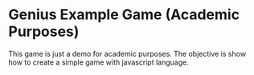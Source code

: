 # Genius Example Game (Academic Purposes)

This game is just a demo for academic purposes. The objective is show how to create a simple game with javascript language.